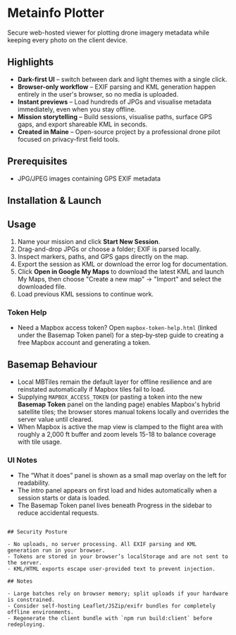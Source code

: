 # Metainfo Plotter

Secure web-hosted viewer for plotting drone imagery metadata while keeping every photo on the client device.

## Highlights

- **Dark-first UI** – switch between dark and light themes with a single click.
- **Browser-only workflow** – EXIF parsing and KML generation happen entirely in the user's browser, so no media is uploaded.
- **Instant previews** – Load hundreds of JPGs and visualise metadata immediately, even when you stay offline.
- **Mission storytelling** – Build sessions, visualise paths, surface GPS gaps, and export shareable KML in seconds.
- **Created in Maine** – Open-source project by a professional drone pilot focused on privacy-first field tools.

## Prerequisites

- JPG/JPEG images containing GPS EXIF metadata

## Installation & Launch


## Usage

1. Name your mission and click **Start New Session**.
2. Drag-and-drop JPGs or choose a folder; EXIF is parsed locally.
3. Inspect markers, paths, and GPS gaps directly on the map.
4. Export the session as KML or download the error log for documentation.
5. Click **Open in Google My Maps** to download the latest KML and launch My Maps, then choose "Create a new map" → "Import" and select the downloaded file.
6. Load previous KML sessions to continue work.

### Token Help

- Need a Mapbox access token? Open `mapbox-token-help.html` (linked under the Basemap Token panel) for a step‑by‑step guide to creating a free Mapbox account and generating a token.

## Basemap Behaviour

- Local MBTiles remain the default layer for offline resilience and are reinstated automatically if Mapbox tiles fail to load.
- Supplying `MAPBOX_ACCESS_TOKEN` (or pasting a token into the new **Basemap Token** panel on the landing page) enables Mapbox's hybrid satellite tiles; the browser stores manual tokens locally and overrides the server value until cleared.
- When Mapbox is active the map view is clamped to the flight area with roughly a 2,000 ft buffer and zoom levels 15-18 to balance coverage with tile usage.

### UI Notes

- The “What it does” panel is shown as a small map overlay on the left for readability.
- The intro panel appears on first load and hides automatically when a session starts or data is loaded.
- The Basemap Token panel lives beneath Progress in the sidebar to reduce accidental requests.

```

## Security Posture

- No uploads, no server processing. All EXIF parsing and KML generation run in your browser.
- Tokens are stored in your browser’s localStorage and are not sent to the server.
- KML/HTML exports escape user‑provided text to prevent injection.

## Notes

- Large batches rely on browser memory; split uploads if your hardware is constrained.
- Consider self-hosting Leaflet/JSZip/exifr bundles for completely offline environments.
- Regenerate the client bundle with `npm run build:client` before redeploying.

